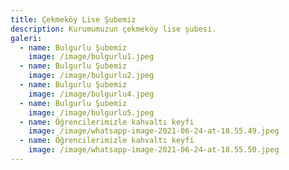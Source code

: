 ```yaml
---
title: Çekmeköy Lise Şubemiz
description: Kurumumuzun çekmeköy lise şubesi.
galeri:
  - name: Bulgurlu Şubemiz
    image: /image/bulgurlu1.jpeg
  - name: Bulgurlu Şubemiz
    image: /image/bulgurlu2.jpeg
  - name: Bulgurlu Şubemiz
    image: /image/bulgurlu4.jpeg
  - name: Bulgurlu Şubemiz
    image: /image/bulgurlu5.jpeg
  - name: Öğrencilerimizle kahvaltı keyfi
    image: /image/whatsapp-image-2021-06-24-at-18.55.49.jpeg
  - name: Öğrencilerimizle kahvaltı keyfi
    image: /image/whatsapp-image-2021-06-24-at-18.55.50.jpeg
---
```

